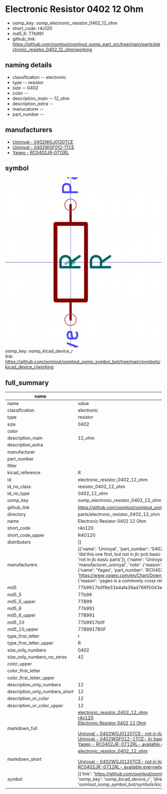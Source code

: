 # Electronic Resistor 0402 12 Ohm

  
* oomp_key: oomp_electronic_resistor_0402_12_ohm 
* short_code: r4o120
* md5_6: 77b991  
* github_link: https://github.com/oomlout/oomlout_oomp_part_src/tree/main/parts/electronic_resistor_0402_12_ohm/working  
## naming details
* classification -- electronic
* type -- resistor
* size -- 0402
* color -- 
* description_main -- 12_ohm
* description_extra -- 
* manucaturer -- 
* part_number -- 


## manufacturers
* [Uniroyal - 0402WGJ0120TCE]()  
* [Uniroyal - 0402WGF012-1TCE]()  
* [Yageo - RC0402JR-0712RL](https://www.yageo.com/en/Chart/Download/pdf/RC0402JR-0712RL)  

## symbol

![](symbol/0/working/working_600.png)  
oomp_key: oomp_kicad_device_r  
link: https://github.com/oomlout/oomlout_oomp_symbol_bot/tree/main/symbols/kicad_device_r/working  


## full_summary
| name | value | 
| --- | --- | 
| name | value | 
| classification | electronic | 
| type | resistor | 
| size | 0402 | 
| color |  | 
| description_main | 12_ohm | 
| description_extra |  | 
| manufacturer |  | 
| part_number |  | 
| filter |  | 
| kicad_reference | R | 
| id | electronic_resistor_0402_12_ohm | 
| id_no_class | resistor_0402_12_ohm | 
| id_no_type | 0402_12_ohm | 
| oomp_key | oomp_electronic_resistor_0402_12_ohm | 
| github_link | https://github.com/oomlout/oomlout_oomp_part_src/tree/main/parts/electronic_resistor_0402_12_ohm/working | 
| directory | parts/electronic_resistor_0402_12_ohm | 
| name | Electronic Resistor 0402 12 Ohm | 
| short_code | r4o120 | 
| short_code_upper | R4O120 | 
| distributors | [] | 
| manufacturers | [{'name': 'Uniroyal', 'part_number': '0402WGJ0120TCE', 'link': '', 'id': 'manufacturer_uniroyal', 'note': {'reason': 'did this one first, but not in jlc pcb basic parts and 1 percent are and they are the same price', 'reason_short': 'not in jlc basic parts'}}, {'name': 'Uniroyal', 'part_number': '0402WGF012-1TCE', 'link': '', 'id': 'manufacturer_uniroyal', 'note': {'reason': 'in the jlc basic parts catalogue', 'reason_short': 'jlc basic part'}}, {'name': 'Yageo', 'part_number': 'RC0402JR-0712RL', 'link': 'https://www.yageo.com/en/Chart/Download/pdf/RC0402JR-0712RL', 'id': 'manufacturer_yageo', 'note': {'reason': 'yageo is a commonly cross referenced part number', 'reason_short': 'available everywhere'}}] | 
| md5 | 77b9917b0f9e31b4afa36ad766f5043e | 
| md5_5 | 77b99 | 
| md5_5_upper | 77B99 | 
| md5_6 | 77b991 | 
| md5_6_upper | 77B991 | 
| md5_10 | 77b9917b0f | 
| md5_10_upper | 77B9917B0F | 
| type_first_letter | r | 
| type_first_letter_upper | R | 
| size_only_numbers | 0402 | 
| size_only_numbers_no_zeros | 42 | 
| color_upper |  | 
| color_first_letter |  | 
| color_first_letter_upper |  | 
| description_only_numbers | 12 | 
| description_only_numbers_short | 12 | 
| description_or_color | 12 | 
| description_or_color_upper | 12 | 
| markdown_full | [electronic_resistor_0402_12_ohm](https://github.com/oomlout/oomlout_oomp_part_src/tree/main/parts/electronic_resistor_0402_12_ohm/working)<br>[r4o120](https://github.com/oomlout/oomlout_oomp_part_src/tree/main/parts/electronic_resistor_0402_12_ohm/working)<br>[Electronic Resistor 0402 12 Ohm](https://github.com/oomlout/oomlout_oomp_part_src/tree/main/parts/electronic_resistor_0402_12_ohm/working)<br><br>[Uniroyal - 0402WGJ0120TCE- not in jlc basic parts]() [(L)  ](https://www.lcsc.com/search?q=0402WGJ0120TCE)[(D)  ](https://www.digikey.com/en/products?keywords=0402WGJ0120TCE)[(M)  ](https://www.mouser.com/Search/Refine?Keyword=0402WGJ0120TCE)[(N)  ](https://www.newark.com/search?st=0402WGJ0120TCE)[(SZ)  ](https://so.szlcsc.com/global.html?k=0402WGJ0120TCE)<br>[Uniroyal - 0402WGF012-1TCE- jlc basic part]() [(L)  ](https://www.lcsc.com/search?q=0402WGF012-1TCE)[(D)  ](https://www.digikey.com/en/products?keywords=0402WGF012-1TCE)[(M)  ](https://www.mouser.com/Search/Refine?Keyword=0402WGF012-1TCE)[(N)  ](https://www.newark.com/search?st=0402WGF012-1TCE)[(SZ)  ](https://so.szlcsc.com/global.html?k=0402WGF012-1TCE)<br>[Yageo - RC0402JR-0712RL- available everywhere](https://www.yageo.com/en/Chart/Download/pdf/RC0402JR-0712RL) [(L)  ](https://www.lcsc.com/search?q=RC0402JR-0712RL)[(D)  ](https://www.digikey.com/en/products?keywords=RC0402JR-0712RL)[(M)  ](https://www.mouser.com/Search/Refine?Keyword=RC0402JR-0712RL)[(N)  ](https://www.newark.com/search?st=RC0402JR-0712RL)[(SZ)  ](https://so.szlcsc.com/global.html?k=RC0402JR-0712RL)<br> | 
| markdown_short | [electronic_resistor_0402_12_ohm](https://github.com/oomlout/oomlout_oomp_part_src/tree/main/parts/electronic_resistor_0402_12_ohm/working)<br><br>[Uniroyal - 0402WGJ0120TCE- not in jlc basic parts]()[Uniroyal - 0402WGF012-1TCE- jlc basic part]()[Yageo - RC0402JR-0712RL- available everywhere](https://www.yageo.com/en/Chart/Download/pdf/RC0402JR-0712RL) | 
| symbol | [{'link': 'https://github.com/oomlout/oomlout_oomp_symbol_bot/tree/main/symbols/kicad_device_r', 'oomp_key': 'oomp_kicad_device_r', 'directory': 'oomlout_oomp_symbol_bot/symbols/kicad_device_r//working/working.kicad_sym'}] | 
